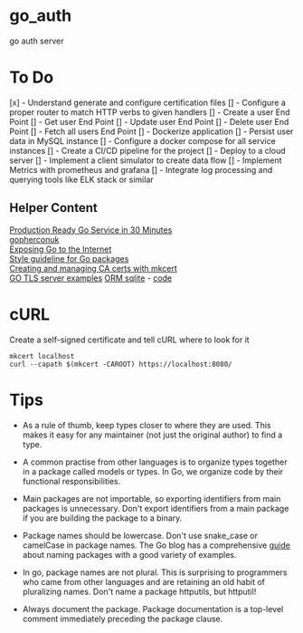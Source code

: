 # go_auth
go auth server

# To Do
[x] - Understand generate and configure certification files
[] - Configure a proper router to match HTTP verbs to given handlers
[] - Create a user End Point
[] - Get user End Point
[] - Update user End Point
[] - Delete user End Point
[] - Fetch all users End Point
[] - Dockerize application
[] - Persist user data in MySQL instance
[] - Configure a docker compose for all service instances
[] - Create a CI/CD pipeline for the project
[] - Deploy to a cloud server
[] - Implement a client simulator to create data flow
[] - Implement Metrics with prometheus and grafana
[] - Integrate log processing and querying tools like ELK stack or similar

## Helper Content
[Production Ready Go Service in 30 Minutes](https://www.youtube.com/watch?v=wxkEQxvxs3w)     
[gopherconuk](https://github.com/dlsniper/gopherconuk)       
[Exposing Go to the Internet](https://blog.cloudflare.com/exposing-go-on-the-internet/)    
[Style guideline for Go packages](https://rakyll.org/style-packages/)   
[Creating and managing CA certs with mkcert](https://github.com/FiloSottile/mkcert)      
[GO TLS server examples](https://gist.github.com/denji/12b3a568f092ab951456)
[ORM sqlite](https://www.youtube.com/watch?v=VAGodyl84OY) - [code](https://gist.github.com/elliotforbes/e241eaa8cc9d7bf3ec75b333e891d422)

# cURL
Create a self-signed certificate and tell cURL where to look for it
```
mkcert localhost
curl --capath $(mkcert -CAROOT) https://localhost:8080/
```

# Tips
- As a rule of thumb, keep types closer to where they are used. This makes it easy for any maintainer (not just the original author) to find a type. 

- A common practise from other languages is to organize types together in a package called models or types. In Go, we organize code by their functional responsibilities.

- Main packages are not importable, so exporting identifiers from main packages is unnecessary. Don't export identifiers from a main package if you are building the package to a binary.

- Package names should be lowercase. Don't use snake_case or camelCase in package names. The Go blog has a comprehensive [guide](https://blog.golang.org/package-names) about naming packages with a good variety of examples.

- In go, package names are not plural. This is surprising to programmers who came from other languages and are retaining an old habit of pluralizing names. Don't name a package httputils, but httputil!

- Always document the package. Package documentation is a top-level comment immediately preceding the package clause.



